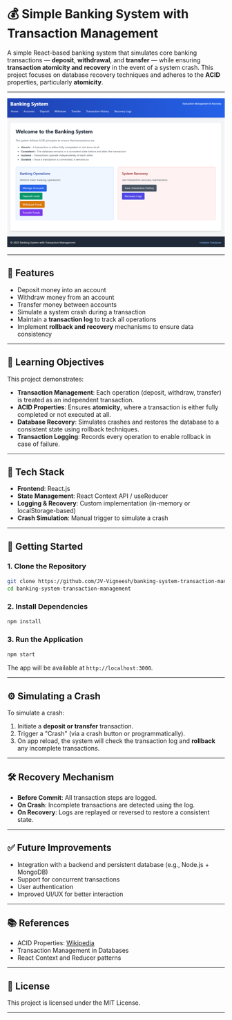 
# 💰 Simple Banking System with Transaction Management

A simple React-based banking system that simulates core banking transactions — **deposit**, **withdrawal**, and **transfer** — while ensuring **transaction atomicity and recovery** in the event of a system crash. This project focuses on database recovery techniques and adheres to the **ACID** properties, particularly **atomicity**.

---

![Screenshot](images/1.png)

---

## 📌 Features

- Deposit money into an account
- Withdraw money from an account
- Transfer money between accounts
- Simulate a system crash during a transaction
- Maintain a **transaction log** to track all operations
- Implement **rollback and recovery** mechanisms to ensure data consistency

---

## 🎯 Learning Objectives

This project demonstrates:

- **Transaction Management**: Each operation (deposit, withdraw, transfer) is treated as an independent transaction.
- **ACID Properties**: Ensures **atomicity**, where a transaction is either fully completed or not executed at all.
- **Database Recovery**: Simulates crashes and restores the database to a consistent state using rollback techniques.
- **Transaction Logging**: Records every operation to enable rollback in case of failure.

---

## 🧰 Tech Stack

- **Frontend**: React.js
- **State Management**: React Context API / useReducer
- **Logging & Recovery**: Custom implementation (in-memory or localStorage-based)
- **Crash Simulation**: Manual trigger to simulate a crash

---

## 🚀 Getting Started

### 1. Clone the Repository

```bash
git clone https://github.com/JV-Vigneesh/banking-system-transaction-management.git
cd banking-system-transaction-management
````

### 2. Install Dependencies

```bash
npm install
```

### 3. Run the Application

```bash
npm start
```

The app will be available at `http://localhost:3000`.

---

## ⚙️ Simulating a Crash

To simulate a crash:

1. Initiate a **deposit or transfer** transaction.
2. Trigger a "Crash" (via a crash button or programmatically).
3. On app reload, the system will check the transaction log and **rollback** any incomplete transactions.

---

## 🛠️ Recovery Mechanism

* **Before Commit**: All transaction steps are logged.
* **On Crash**: Incomplete transactions are detected using the log.
* **On Recovery**: Logs are replayed or reversed to restore a consistent state.

---

## ✅ Future Improvements

* Integration with a backend and persistent database (e.g., Node.js + MongoDB)
* Support for concurrent transactions
* User authentication
* Improved UI/UX for better interaction

---

## 📚 References

* ACID Properties: [Wikipedia](https://en.wikipedia.org/wiki/ACID)
* Transaction Management in Databases
* React Context and Reducer patterns

---

## 📄 License

This project is licensed under the MIT License.

---
